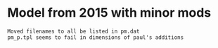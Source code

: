 # Model from 2015 with minor mods
	Moved filenames to all be listed in pm.dat
	pm_p.tpl seems to fail in dimensions of paul's additions

